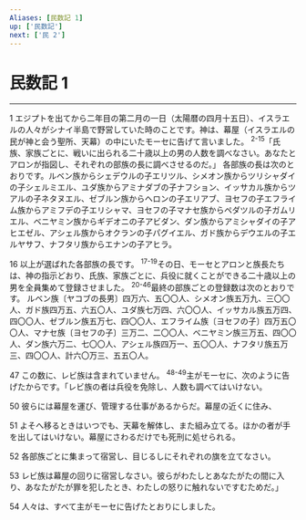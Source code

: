 ```yaml
---
Aliases: [民数記 1]
up: ['民数記']
next: ['民 2']
---
```

# 民数記 1

***




1 
エジプトを出てから二年目の第二月の一日（太陽暦の四月十五日）、イスラエルの人々がシナイ半島で野営していた時のことです。神は、幕屋（イスラエルの民が神と会う聖所、天幕）の中にいたモーセに告げて言いました。 <sup class="versenum">2-15</sup>「氏族、家族ごとに、戦いに出られる二十歳以上の男の人数を調べなさい。あなたとアロンが指図し、それぞれの部族の長に調べさせるのだ。」 各部族の長は次のとおりです。ルベン族からシェデウルの子エリツル、シメオン族からツリシャダイの子シェルミエル、ユダ族からアミナダブの子ナフション、イッサカル族からツアルの子ネタヌエル、ゼブルン族からヘロンの子エリアブ、ヨセフの子エフライム族からアミフデの子エリシャマ、ヨセフの子マナセ族からペダツルの子ガムリエル、ベニヤミン族からギデオニの子アビダン、ダン族からアミシャダイの子アヒエゼル、アシェル族からオクランの子パグイエル、ガド族からデウエルの子エルヤサフ、ナフタリ族からエナンの子アヒラ。 



16 
以上が選ばれた各部族の長です。 <sup class="versenum">17-19</sup>その日、モーセとアロンと族長たちは、神の指示どおり、氏族、家族ごとに、兵役に就くことができる二十歳以上の男を全員集めて登録させました。 <sup class="versenum">20-46</sup>最終の部族ごとの登録数は次のとおりです。 ルベン族〔ヤコブの長男〕四万六、五〇〇人、シメオン族五万九、三〇〇人、ガド族四万五、六五〇人、ユダ族七万四、六〇〇人、イッサカル族五万四、四〇〇人、ゼブルン族五万七、四〇〇人、エフライム族〔ヨセフの子〕四万五〇〇人、マナセ族〔ヨセフの子〕三万二、二〇〇人、ベニヤミン族三万五、四〇〇人、ダン族六万二、七〇〇人、アシェル族四万一、五〇〇人、ナフタリ族五万三、四〇〇人、計六〇万三、五五〇人。 



47 
この数に、レビ族は含まれていません。 <sup class="versenum">48-49</sup>主がモーセに、次のように告げたからです。「レビ族の者は兵役を免除し、人数も調べてはいけない。 



50 
彼らには幕屋を運び、管理する仕事があるからだ。幕屋の近くに住み、 



51 
よそへ移るときはいつでも、天幕を解体し、また組み立てる。ほかの者が手を出してはいけない。幕屋にさわるだけでも死刑に処せられる。 



52 
各部族ごとに集まって宿営し、目じるしにそれぞれの旗を立てなさい。 



53 
レビ族は幕屋の回りに宿営しなさい。彼らがわたしとあなたがたの間に入り、あなたがたが罪を犯したとき、わたしの怒りに触れないですむためだ。」 



54 
人々は、すべて主がモーセに告げたとおりにしました。
